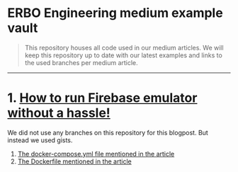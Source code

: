 # ERBO Engineering medium example vault
> This repository houses all code used in our medium articles.
We will keep this repository up to date with our latest examples and links to the used branches per medium article.

---- 

# 1. [How to run Firebase emulator without a hassle!](https://medium.com/@erbo-engineering/how-to-run-firebase-emulator-without-a-hassle-a819805a034)
We did not use any branches on this repository for this blogpost.
But instead we used gists.
1. [The docker-compose.yml file mentioned in the article](https://gist.github.com/ERBO-Engineering/848071451a7858c09f87f1045321068a)
2. [The Dockerfile mentioned in the article](https://gist.github.com/ERBO-Engineering/343a30ab7a71e9a1d48ec0826e4fec8a)
